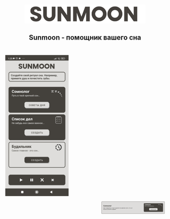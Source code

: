 <br/>
<p align="center">
  <a href="https://sunmoonapp.000webhostapp.com/">
    <img src="img/logo2.png" alt="Logo" height="60px">
  </a>

  <h2 align="center">
    Sunmoon - помощник вашего сна
    <br/>
    <br/>
  </h2>
</p>

<p align="start">
   <img src="img/screen.jpg" alt="Logo" width="200">
</p>

<p align="end">
   <img src="img/s1.png" alt="Logo" width="200">
</p>
